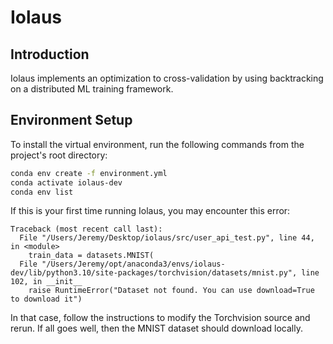 # Iolaus

## Introduction

Iolaus implements an optimization to cross-validation by using backtracking on a distributed ML training framework.

## Environment Setup

To install the virtual environment, run the following commands from the project's root directory:
```bash
conda env create -f environment.yml
conda activate iolaus-dev
conda env list
```

If this is your first time running Iolaus, you may encounter this error:
```
Traceback (most recent call last):
  File "/Users/Jeremy/Desktop/iolaus/src/user_api_test.py", line 44, in <module>
    train_data = datasets.MNIST(
  File "/Users/Jeremy/opt/anaconda3/envs/iolaus-dev/lib/python3.10/site-packages/torchvision/datasets/mnist.py", line 102, in __init__
    raise RuntimeError("Dataset not found. You can use download=True to download it")
```

In that case, follow the instructions to modify the Torchvision source and rerun. If all goes well, then the MNIST dataset should download locally.

